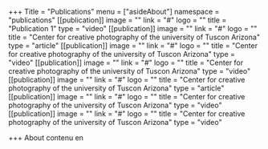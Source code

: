 +++
Title = "Publications"
menu = ["asideAbout"]
namespace = "publications"
[[publication]]
image = ""
link = "#"
logo = ""
title = "Publication 1"
type = "video"
[[publication]]
image = ""
link = "#"
logo = ""
title = "Center for creative photography of the university of Tuscon Arizona"
type = "article"
[[publication]]
image = ""
link = "#"
logo = ""
title = "Center for creative photography of the university of Tuscon Arizona"
type = "video"
[[publication]]
image = ""
link = "#"
logo = ""
title = "Center for creative photography of the university of Tuscon Arizona"
type = "video"
[[publication]]
image = ""
link = "#"
logo = ""
title = "Center for creative photography of the university of Tuscon Arizona"
type = "article"
[[publication]]
image = ""
link = "#"
logo = ""
title = "Center for creative photography of the university of Tuscon Arizona"
type = "video"
[[publication]]
image = ""
link = "#"
logo = ""
title = "Center for creative photography of the university of Tuscon Arizona"
type = "video"

+++
About contenu en
